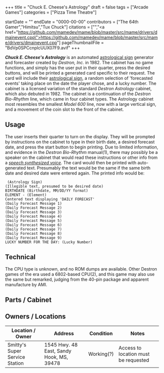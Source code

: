 +++
title = "Chuck E. Cheese's Astrology"
draft = false
tags = ["Arcade Games"]
categories = ["Pizza Time Theatre"]


startDate = ""
endDate = "0000-00-00"
contributors = ["The 64th Gamer","Himitsu","Tux Chuck"]
citations = ["<ref></ref>","<a href=\"https://github.com/mamedev/mame/blob/master/src/mame/drivers/dmainevent.cpp\">https://github.com/mamedev/mame/blob/master/src/mame/drivers/dmainevent.cpp</a>"]
pageThumbnailFile = "BdVp0SPCcnplcUUX07F9.avif"
+++

***Chuck E. Cheese's Astrology*** is an automated [astrological sign](https://en.wikipedia.org/wiki/Astrological_sign) generator and forecaster created by *Destron, Inc.* in 1982. The cabinet has no game functions, and simply has the user put in their quarter, press the desired buttons, and will be printed a generated card specific to their request. The card will include their [astrological sign](https://en.wikipedia.org/wiki/Astrological_sign), a random selection of 'forecasted events' taking place on the date the player chose, and a lucky number. The cabinet is a licensed variation of the standard *Destron Astrology* cabinet, which also debuted in 1982. The cabinet is a continuation of the *Destron Bio-Rhythm* line, which came in four cabinet types. The Astrology cabinet most resembles the smallest *Model 600* line, now with a large vertical sign, and a movement of the coin slot to the front of the cabinet.

## Usage

The user inserts their quarter to turn on the display. They will be prompted by instructions on the cabinet to type in their birth date, a desired forecast date, and press the start button to begin printing. Due to limited information, and evidence in the *Destron Bio-Rhythm* manual(1), there may possibly be a speaker on the cabinet that would read these instructions or other info from a *[speech synthesized voice](https://en.wikipedia.org/wiki/Speech_synthesis).* The card would then be printed with auto-generated text. Presumably the text would be the same if the same birth date and desired date were entered again. The printed info would be:

```
 (Astrology Sign) 
(Illegible text, presumed to be desired date)
BIRTHDATE (Birthdate, MM/DD/YY format)
ELEMENT - (Element)
Centered text displaying 'DAILY FORECAST'
(Daily Forecast Message 1)
(Daily Forecast Message 2)
(Daily Forecast Message 3)
(Daily Forecast Message 4)
(Daily Forecast Message 5)
(Daily Forecast Message 6)
(Daily Forecast Message 7)
(Daily Forecast Message 8)
(Daily Forecast Message 9)
LUCKY NUMBER FOR THE DAY: (Lucky Number)
```

## Technical

The CPU type is unknown, and no ROM dumps are available. Other Destron games of the era used a 6802-based CPU(2), and this game may also use the same but remarked, judging from the 40-pin package and apparent manufacture by AMI.

## Parts / Cabinet

## Owners / Locations

| Location / Owner               | Address                                  | Condition  | Notes                                |
|--------------------------------|------------------------------------------|------------|--------------------------------------|
| Smitty's Super Service Station | 1545 Hwy. 48 East, Sandy Hook, MS, 39478 | Working(?) | Access to location must be requested |